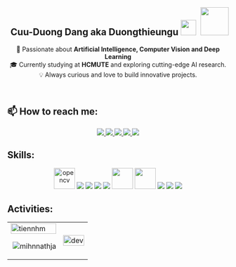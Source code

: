 <!-- <img align="left" width="400" src="https://github.githubassets.com/images/modules/profile/profile-first-repo.svg" /> -->
<img align="right" width="64" src="https://github.com/DangCuuDuong.png" />
<!-- <img align="right" width="64" src="https://img.icons8.com/color/48/vietnam-circular.png" /> -->

<h2 align="center">Cuu-Duong Dang aka Duongthieungu <img src="https://media.giphy.com/media/hvRJCLFzcasrR4ia7z/giphy.gif" width="35"></h2>
<p align="center">  
</p>
<p align="center">
  🚀 Passionate about <b>Artificial Intelligence, Computer Vision and Deep Learning</b><br>
  🎓 Currently studying at <b>HCMUTE</b> and exploring cutting-edge AI research.<br>
  💡 Always curious and love to build innovative projects.
</p>


<br />

## 📫 How to reach me:

<p align="center">
 
  <a href="https://www.facebook.com/dangcuuduong" alt="Facebook">
    <img src="https://img.icons8.com/fluent/48/000000/facebook-new.png" target="_blank" />
  </a> 
  <a href="https://github.com/DangCuuDuong" alt="Github">
    <img src="https://img.icons8.com/fluent/48/000000/github.png"/>
  </a> 
  <a href="https://www.youtube.com/@angduong1030" alt="Youtube channel" target="_blank" >
    <img src="https://img.icons8.com/fluent/48/000000/youtube-play.png"/>
  </a>
  <a href="https://www.kaggle.com/dangduong2004" alt="Kaggle" target="_blank" >
    <img src="https://img.icons8.com/windows/48/000000/kaggle.png"/>
  </a>
  <a href="mailto:duongdangnt@gmail.com" alt="Email">
    <img src="https://img.icons8.com/fluent/48/000000/mailing.png"/>
  </a>
</p>

## Skills:
<p align="center">
  <img src="https://www.vectorlogo.zone/logos/opencv/opencv-icon.svg" alt="opencv" width="48" height="48"/> 
  <img src="https://img.icons8.com/color/48/000000/mysql-logo.png"/>
  <img src="https://img.icons8.com/color/48/000000/github-2.png"/>
  <img src="https://img.icons8.com/color/48/000000/visual-studio-code-2019.png"/>
  <img src="https://img.icons8.com/color/48/000000/python.png"/>
  <img src="https://www.vectorlogo.zone/logos/tensorflow/tensorflow-icon.svg" width="48"/>
  <img src="https://www.vectorlogo.zone/logos/pytorch/pytorch-icon.svg" width="48"/>
  <img src="https://img.icons8.com/color/48/000000/pandas.png"/>
  <img src="https://img.icons8.com/color/48/000000/numpy.png"/>
  <img src="https://img.icons8.com/color/48/000000/scikit-learn.png"/>
</p>

</p>

## Activities:

<table style="width:100%;">
  <tr>
    <td>
      <img src="https://github-readme-stats.vercel.app/api/top-langs/?username=DangCuuDuong&bg_color=FFFFFF00&text_color=179fa3&layout=compact&hide=CSS&langs_count=10&custom_title=Top%20ngôn%20ngữ%20được%20dùng" alt="tiennhm" width="100%"/>
     <p>&nbsp;<img align="center" src="https://github-readme-stats.vercel.app/api?username=DangCuuDuong&show_icons=true&locale=en" alt="mihnnathja" /></p>
    </td>
    <td>
      <p align="center"> 
        <img src="https://cdn.dribbble.com/users/1059583/screenshots/4171367/coding-freak.gif" alt="dev" width="100%"/>
      </p>
    </td>
  </tr>
</table>


